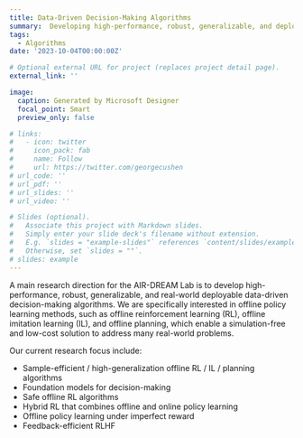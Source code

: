 ```yaml
---
title: Data-Driven Decision-Making Algorithms
summary:  Developing high-performance, robust, generalizable, and deployable data-driven decision-making algorithms for real-world problems.
tags:
  - Algorithms
date: '2023-10-04T00:00:00Z'

# Optional external URL for project (replaces project detail page).
external_link: ''

image:
  caption: Generated by Microsoft Designer
  focal_point: Smart
  preview_only: false

# links:
#   - icon: twitter
#     icon_pack: fab
#     name: Follow
#     url: https://twitter.com/georgecushen
# url_code: ''
# url_pdf: ''
# url_slides: ''
# url_video: ''

# Slides (optional).
#   Associate this project with Markdown slides.
#   Simply enter your slide deck's filename without extension.
#   E.g. `slides = "example-slides"` references `content/slides/example-slides.md`.
#   Otherwise, set `slides = ""`.
# slides: example
---
```


A main research direction for the AIR-DREAM Lab is to develop high-performance, robust, generalizable, and real-world deployable data-driven decision-making algorithms. We are specifically interested in offline policy learning methods, such as offline reinforcement learning (RL), offline imitation learning (IL), and offline planning, which enable a simulation-free and low-cost solution to address many real-world problems. 

Our current research focus include:
- Sample-efficient / high-generalization offline RL / IL / planning algorithms
- Foundation models for decision-making
- Safe offline RL algorithms
- Hybrid RL that combines offline and online policy learning
- Offline policy learning under imperfect reward
- Feedback-efficient RLHF

